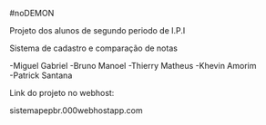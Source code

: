 #noDEMON

Projeto dos alunos de segundo periodo de I.P.I 

Sistema de cadastro e comparação de notas

-Miguel Gabriel
-Bruno Manoel
-Thierry Matheus
-Khevin Amorim	
-Patrick Santana

Link do projeto no webhost:

sistemapepbr.000webhostapp.com

